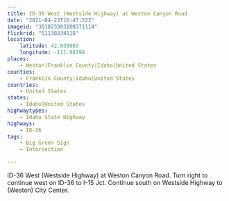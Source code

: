 ```yaml
---
title: ID-36 West (Westside Highway) at Weston Canyon Road
date: "2021-04-23T16:47:22Z"
imageid: "351823303100371114"
flickrid: "51138334518"
location:
    latitude: 42.039963
    longitude: -111.98798
places:
    - Weston|Franklin County|Idaho|United States
counties:
    - Franklin County|Idaho|United States
countries:
    - United States
states:
    - Idaho|United States
highwaytypes:
    - Idaho State Highway
highways:
    - ID-36
tags:
    - Big Green Sign
    - Intersection

---
```

ID-36 West (Westside Highway) at Weston Canyon Road.  Turn right to continue west on ID-36 to I-15 Jct.  Continue south on Westside Highway to (Weston) City Center.